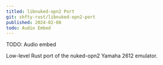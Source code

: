 ```yaml
---
titled: libnuked-opn2 Port
git: shfty-rust/libnuked-opn2-port
published: 2024-02-08
todo: Audio Embed
---
```


TODO: Audio embed

Low-level Rust port of the nuked-opn2 Yamaha 2612 emulator.
